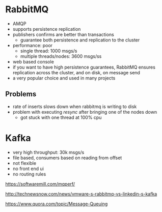 # RabbitMQ

- AMQP
- supports persistence replication
- publishers confirms are better than transactions
  - guarantee both persistence and replication to the cluster
- performance: poor
  - single thread: 1000 msgs/s
  - multiple threads/nodes: 3600 msgs/ss
- web based console
- if you want to have high persistence guarantees, RabbitMQ ensures replication across the cluster, and on disk, on message send
- a very popular choice and used in many projects

## Problems

- rate of inserts slows down when rabbitmq is writing to disk
- problem with executing *resync* after bringing one of the nodes down
  - got stuck with one thread at 100% cpu

# Kafka

- very high throughput: 30k msgs/s
- file based, consumers based on reading from offset
- not flexible
- no front end ui
- no routing rules


https://softwaremill.com/mqperf/

http://technewsnow.com/news/vmware-s-rabbitmq-vs-linkedin-s-kafka

https://www.quora.com/topic/Message-Queuing

